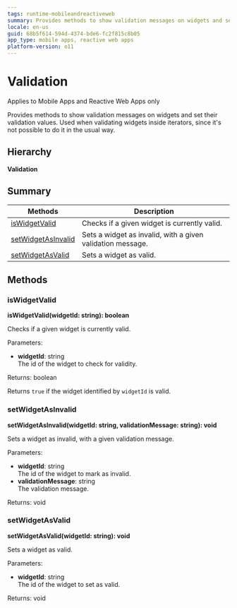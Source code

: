 ```yaml
---
tags: runtime-mobileandreactiveweb
summary: Provides methods to show validation messages on widgets and set their validation values. Used when validating widgets inside iterators, since it's not possible to do it in the usual way.
locale: en-us
guid: 68b5f614-594d-4374-bde6-fc2f815c8b05
app_type: mobile apps, reactive web apps
platform-version: o11
---
```


# Validation

<div class="info" markdown="1">

Applies to Mobile Apps and Reactive Web Apps only

</div>

Provides methods to show validation messages on widgets and set their validation values. Used when validating widgets inside iterators, since it's not possible to do it in the usual way.

## Hierarchy

**Validation**

## Summary

|Methods|Description|
|---|---|
|[isWidgetValid](validation.md#iswidgetvalid)|Checks if a given widget is currently valid.|
|[setWidgetAsInvalid](validation.md#setwidgetasinvalid)|Sets a widget as invalid, with a given validation message.|
|[setWidgetAsValid](validation.md#setwidgetasvalid)|Sets a widget as valid.|

## Methods

### isWidgetValid

**isWidgetValid(widgetId: string): boolean**

Checks if a given widget is currently valid.

Parameters:

* **widgetId**: string<br/> The id of the widget to check for validity.

Returns: boolean

Returns `true` if the widget identified by `widgetId` is valid.

### setWidgetAsInvalid

**setWidgetAsInvalid(widgetId: string, validationMessage: string): void**

Sets a widget as invalid, with a given validation message.

Parameters:

* **widgetId**: string<br/> The id of the widget to mark as invalid.
* **validationMessage**: string<br/> The validation message.

Returns: void

### setWidgetAsValid

**setWidgetAsValid(widgetId: string): void**

Sets a widget as valid.

Parameters:

* **widgetId**: string<br/> The id of the widget to set as valid.

Returns: void

